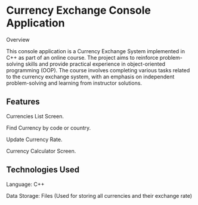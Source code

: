 # Currency Exchange Console Application

Overview

This console application is a Currency Exchange System implemented in C++ as part of an online course. The project aims to reinforce problem-solving skills and provide practical experience in object-oriented programming (OOP). The course involves completing various tasks related to the currency exchange system, with an emphasis on independent problem-solving and learning from instructor solutions.

## Features

Currencies List Screen.

Find Currency by code or country.

Update Currency Rate.

Currency Calculator Screen.

## Technologies Used

Language: C++

Data Storage: Files (Used for storing all currencies and their exchange rate)
